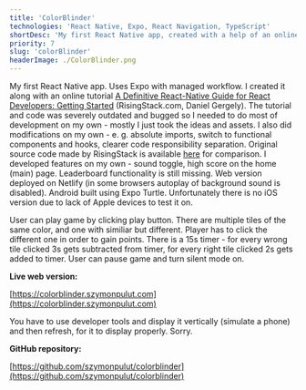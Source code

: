```yaml
---
title: 'ColorBlinder'
technologies: 'React Native, Expo, React Navigation, TypeScript'
shortDesc: 'My first React Native app, created with a help of an online tutorial, but extensively further developed on my own.'
priority: 7
slug: 'colorBlinder'
headerImage: ./ColorBlinder.png
---
```


My first React Native app. Uses Expo with managed workflow. I created it along with an online tutorial [A Definitive React-Native Guide for React Developers: Getting Started](https://blog.risingstack.com/a-definitive-react-native-guide-for-react-developers/) (RisingStack.com, Daniel Gergely). The tutorial and code was severely outdated and bugged so I needed to do most of development on my own - mostly I just took the ideas and assets. I also did modifications on my own - e. g. absolute imports, switch to functional components and hooks, clearer code responsibility separation. Original source code made by RisingStack is available [here](https://github.com/RisingStack/colorblinder) for comparison. I developed features on my own - sound toggle, high score on the home (main) page. Leaderboard functionality is still missing. Web version deployed on Netlify (in some browsers autoplay of background sound is disabled). Android built using Expo Turtle. Unfortunately there is no iOS version due to lack of Apple devices to test it on.

User can play game by clicking play button. There are multiple tiles of the same color, and one with similiar but different. Player has to click the different one in order to gain points. There is a 15s timer - for every wrong tile clicked 3s gets subtracted from timer, for every right tile clicked 2s gets added to timer. User can pause game and turn silent mode on.

**Live web version:**

[https://colorblinder.szymonpulut.com](https://colorblinder.szymonpulut.com)

You have to use developer tools and display it vertically (simulate a phone) and then refresh, for it to display properly. Sorry.

**GitHub repository:**

[https://github.com/szymonpulut/colorblinder](https://github.com/szymonpulut/colorblinder)
